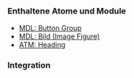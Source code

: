 ### Enthaltene Atome und Module
* [MDL: Button Group](../button_group/button_group.html)
* [MDL: Bild (Image Figure)](../image_figure/image_figure.html)
* [ATM: Heading](../../atoms/headings/headings.html)
 
### Integration
 


